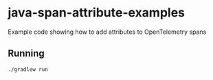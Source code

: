 # java-span-attribute-examples

Example code showing how to add attributes to OpenTelemetry spans

## Running

```
./gradlew run
```
